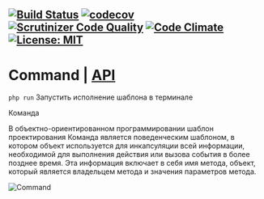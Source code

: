 [![Build Status](https://travis-ci.org/Jagepard/PhpDesignPatterns-Command.svg?branch=master)](https://travis-ci.org/Jagepard/PhpDesignPatterns-Command)
[![codecov](https://codecov.io/gh/Jagepard/PhpDesignPatterns-Command/branch/master/graph/badge.svg)](https://codecov.io/gh/Jagepard/PhpDesignPatterns-Command)
[![Scrutinizer Code Quality](https://scrutinizer-ci.com/g/Jagepard/PhpDesignPatterns-Command/badges/quality-score.png?b=master)](https://scrutinizer-ci.com/g/Jagepard/PhpDesignPatterns-Command/?branch=master)
[![Code Climate](https://codeclimate.com/github/Jagepard/PhpDesignPatterns-Command/badges/gpa.svg)](https://codeclimate.com/github/Jagepard/PhpDesignPatterns-Command)
[![License: MIT](https://img.shields.io/badge/license-MIT-498e7f.svg)](https://mit-license.org/)
-----

# Command | [API](https://github.com/Jagepard/PhpDesignPatterns-Command/blob/master/docs.md "Documentation API")

```php run``` Запустить исполнение шаблона в терминале

Команда

В объектно-ориентированном программировании шаблон проектирования Команда является поведенческим шаблоном, в котором объект используется для инкапсуляции всей информации, необходимой для выполнения действия или вызова события в более позднее время. Эта информация включает в себя имя метода, объект, который является владельцем метода и значения параметров метода.

![Command](https://github.com/Jagepard/PhpDesignPatterns-Command/blob/master/UML.png)
